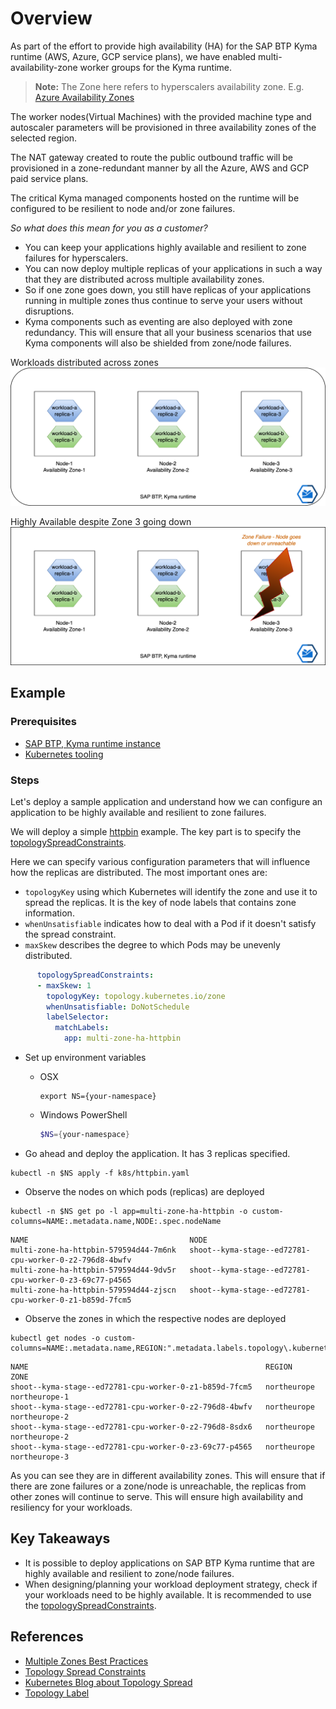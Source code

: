 # Overview

As part of the effort to provide high availability (HA) for the SAP BTP Kyma runtime (AWS, Azure, GCP service plans), we have enabled multi-availability-zone worker groups for the Kyma runtime.

> **Note:** The Zone here refers to hyperscalers availability zone. E.g. [Azure Availability Zones](https://learn.microsoft.com/en-us/azure/availability-zones/az-overview#availability-zones)

The worker nodes(Virtual Machines) with the provided machine type and autoscaler parameters will be provisioned in three availability zones of the selected region.

The NAT gateway created to route the public outbound traffic will be provisioned in a zone-redundant manner by all the Azure, AWS and GCP paid service plans.

The critical Kyma managed components hosted on the runtime will be configured to be resilient to node and/or zone failures.

*So what does this mean for you as a customer?*

- You can keep your applications highly available and resilient to zone failures for hyperscalers.
- You can now deploy multiple replicas of your applications in such a way that they are distributed across multiple availability zones.
- So if one zone goes down, you still have replicas of your applications running in multiple zones thus continue to serve your users without disruptions.
- Kyma components such as eventing are also deployed with zone redundancy. This will ensure that all your business scenarios that use Kyma components will also be shielded from zone/node failures.

Workloads distributed across zones
![all-zones-up](assets/all-zones-up.png)

Highly Available despite Zone 3 going down
![one-zone-down](assets/one-zone-down.png)

## Example

### Prerequisites

- [SAP BTP, Kyma runtime instance](../prerequisites/README.md#kyma)
- [Kubernetes tooling](../prerequisites/README.md#kubernetes)

### Steps

Let's deploy a sample application and understand how we can configure an application to be highly available and resilient to zone failures.

We will deploy a simple [httpbin](k8s/httpbin.yaml) example. The key part is to specify the [topologySpreadConstraints](https://kubernetes.io/docs/concepts/scheduling-eviction/topology-spread-constraints/).

Here we can specify various configuration parameters that will influence how the replicas are distributed. The most important ones are:

- `topologyKey` using which Kubernetes will identify the zone and use it to spread the replicas. It is the key of node labels that contains zone information.
- `whenUnsatisfiable` indicates how to deal with a Pod if it doesn't satisfy the spread constraint.
- `maxSkew` describes the degree to which Pods may be unevenly distributed.

```yaml
      topologySpreadConstraints:
      - maxSkew: 1
        topologyKey: topology.kubernetes.io/zone
        whenUnsatisfiable: DoNotSchedule
        labelSelector:
          matchLabels:
            app: multi-zone-ha-httpbin
```

- Set up environment variables

  - OSX

    ```shell
    export NS={your-namespace}
    ```

  - Windows PowerShell

    ```powershell
    $NS={your-namespace}
    ```

- Go ahead and deploy the application. It has 3 replicas specified.

```shell
kubectl -n $NS apply -f k8s/httpbin.yaml
```

- Observe the nodes on which pods (replicas) are deployed

```shell
kubectl -n $NS get po -l app=multi-zone-ha-httpbin -o custom-columns=NAME:.metadata.name,NODE:.spec.nodeName
```

```shell
NAME                                    NODE
multi-zone-ha-httpbin-579594d44-7m6nk   shoot--kyma-stage--ed72781-cpu-worker-0-z2-796d8-4bwfv
multi-zone-ha-httpbin-579594d44-9dv5r   shoot--kyma-stage--ed72781-cpu-worker-0-z3-69c77-p4565
multi-zone-ha-httpbin-579594d44-zjscn   shoot--kyma-stage--ed72781-cpu-worker-0-z1-b859d-7fcm5
```

- Observe the zones in which the respective nodes are deployed

```shell
kubectl get nodes -o custom-columns=NAME:.metadata.name,REGION:".metadata.labels.topology\.kubernetes\.io/region",ZONE:".metadata.labels.topology\.kubernetes\.io/zone"
```

```shell
NAME                                                     REGION        ZONE
shoot--kyma-stage--ed72781-cpu-worker-0-z1-b859d-7fcm5   northeurope   northeurope-1
shoot--kyma-stage--ed72781-cpu-worker-0-z2-796d8-4bwfv   northeurope   northeurope-2
shoot--kyma-stage--ed72781-cpu-worker-0-z2-796d8-8sdx6   northeurope   northeurope-2
shoot--kyma-stage--ed72781-cpu-worker-0-z3-69c77-p4565   northeurope   northeurope-3
```

As you can see they are in different availability zones. This will ensure that if there are zone failures or a zone/node is unreachable, the replicas from other zones will continue to serve. This will ensure high availability and resiliency for your workloads.

## Key Takeaways

- It is possible to deploy applications on SAP BTP Kyma runtime that are highly available and resilient to zone/node failures.
- When designing/planning your workload deployment strategy, check if your workloads need to be highly available. It is recommended to use the [topologySpreadConstraints](https://kubernetes.io/docs/concepts/scheduling-eviction/topology-spread-constraints/).

## References

- [Multiple Zones Best Practices](https://kubernetes.io/docs/setup/best-practices/multiple-zones/)
- [Topology Spread Constraints](https://kubernetes.io/docs/concepts/scheduling-eviction/topology-spread-constraints/)
- [Kubernetes Blog about Topology Spread](https://kubernetes.io/blog/2020/05/introducing-podtopologyspread/)
- [Topology Label](https://kubernetes.io/docs/reference/labels-annotations-taints/#topologykubernetesiozone)
